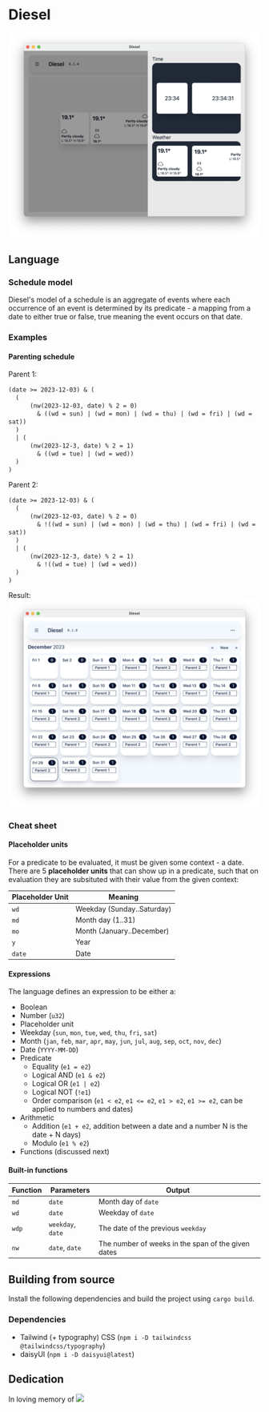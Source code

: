 # Diesel

![](./examples/Home.png)

## Language
### Schedule model
Diesel's model of a schedule is an aggregate of events where each occurrence of an event is determined by its predicate - a mapping from a date to either true or false, true meaning the event occurs on that date.

### Examples
#### Parenting schedule
Parent 1:
```
(date >= 2023-12-03) & (
  (
      (nw(2023-12-03, date) % 2 = 0)
        & ((wd = sun) | (wd = mon) | (wd = thu) | (wd = fri) | (wd = sat))
  )
  | (
      (nw(2023-12-3, date) % 2 = 1)
        & ((wd = tue) | (wd = wed))
  )
)
```
Parent 2:
```
(date >= 2023-12-03) & (
  (
      (nw(2023-12-03, date) % 2 = 0)
        & !((wd = sun) | (wd = mon) | (wd = thu) | (wd = fri) | (wd = sat))
  )
  | (
      (nw(2023-12-3, date) % 2 = 1)
        & !((wd = tue) | (wd = wed))
  )
)
```
Result:
![](./examples/ParentingSchedule.png)

### Cheat sheet

#### Placeholder units

For a predicate to be evaluated, it must be given some context - a date. There are 5 **placeholder units** that can show up in a predicate, such that on evaluation they are subsituted with their value from the given context:

| Placeholder Unit | Meaning                    |
|------------------|----------------------------|
| `wd`             | Weekday (Sunday..Saturday) |
| `md`             | Month day (1..31)          |
| `mo`             | Month (January..December)  |
| `y`              | Year                       |
| `date`           | Date                       |

#### Expressions

The language defines an expression to be either a:

- Boolean
- Number (`u32`)
- Placeholder unit
- Weekday (`sun`, `mon`, `tue`, `wed`, `thu`, `fri`, `sat`)
- Month (`jan`, `feb`, `mar`, `apr`, `may`, `jun`, `jul`, `aug`, `sep`, `oct`, `nov`, `dec`)
- Date (`YYYY-MM-DD`)
- Predicate
    - Equality (`e1 = e2`)
    - Logical AND (`e1 & e2`)
    - Logical OR (`e1 | e2`)
    - Logical NOT (`!e1`)
    - Order comparison (`e1 < e2`, `e1 <= e2`, `e1 > e2`, `e1 >= e2`, can be applied to numbers and dates)
- Arithmetic
    - Addition (`e1 + e2`, addition between a date and a number N is the date + N days)
    - Modulo (`e1 % e2`)
- Functions (discussed next)

#### Built-in functions

| Function | Parameters        | Output                                             |
|----------|-------------------|----------------------------------------------------|
| `md`     | `date`            | Month day of `date`                                |
| `wd`     | `date`            | Weekday of `date`                                  |
| `wdp`    | `weekday`, `date` | The date of the previous `weekday`                 |
| `nw`     | `date`, `date`    | The number of weeks in the span of the given dates |

## Building from source
Install the following dependencies and build the project using `cargo build`.

### Dependencies
- Tailwind (+ typography) CSS (`npm i -D tailwindcss @tailwindcss/typography`)
- daisyUI (`npm i -D daisyui@latest`)

## Dedication

In loving memory of
![](https://i.imgur.com/UZxkpab.png)